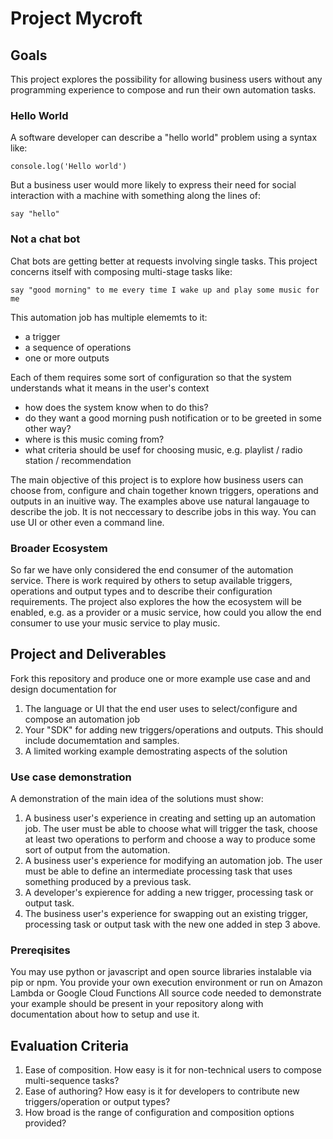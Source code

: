 # Project Mycroft

## Goals

This project explores the possibility for allowing business users without any programming experience to compose and run their own automation tasks. 

### Hello World

A software developer can describe a "hello world" problem using a syntax like: 

```
console.log('Hello world')
```
But a business user would more likely to express their need for social interaction with a machine with something along the lines of:

```
say "hello"
```

### Not a chat bot

Chat bots are getting better at requests involving single tasks. This project concerns itself with composing multi-stage tasks like:

```
say "good morning" to me every time I wake up and play some music for me
```

This automation job has multiple elememts to it:

- a trigger
- a sequence of operations
- one or more outputs

Each of them requires some sort of configuration so that the system understands what it means in the user's context

- how does the system know when to do this?
- do they want a good morning push notification or to be greeted in some other way?
- where is this music coming from?
- what criteria should be usef for choosing music, e.g. playlist / radio station / recommendation

The main objective of this project is to explore how business users can choose from, configure and chain together known triggers, operations and outputs in an inuitive way. The examples above use natural langauage to describe the job. It is not neccessary to describe jobs in this way. You can use UI or other even a command line.

### Broader Ecosystem

So far we have only considered the end consumer of the automation service. There is work required by others to setup available triggers, operations and output types and to describe their configuration requirements. The project also explores the how the ecosystem will be enabled, e.g. as a provider or a music service, how could you allow the end consumer to use your music service to play music.

## Project and Deliverables

Fork this repository and produce one or more example use case and and design documentation for
1) The language or UI that the end user uses to select/configure and compose an automation job
2) Your "SDK" for adding new triggers/operations and outputs. This should include documemtation and samples.
3) A limited working example demostrating aspects of the solution

### Use case demonstration

A demonstration of the main idea of the solutions must show:

1) A business user's experience in creating and setting up an automation job. The user must be able to choose what will trigger the task, choose at least two operations to perform and choose a way to produce some sort of output from the automation.
2) A business user's experience for modifying an automation job. The user must be able to define an intermediate processing task that uses something produced by a previous task.
3) A developer's expierence for adding a new trigger, processing task or output task.
4) The business user's experience for swapping out an existing trigger, processing task or output task with the new one added in step 3 above.

### Prereqisites

You may use python or javascript and open source libraries instalable via pip or npm.
You provide your own execution environment or run on Amazon Lambda or Google Cloud Functions
All source code needed to demonstrate your example should be present in your repository along with documentation about how to setup and use it.

## Evaluation Criteria

1) Ease of composition. How easy is it for non-technical users to compose multi-sequence tasks?
2) Ease of authoring? How easy is it for developers to contribute new triggers/operation or output types?
3) How broad is the range of configuration and composition options provided?
 
